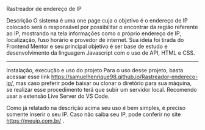 Rastreador de endereço de IP

Descrição
O sistema é uma one page cuja o objetivo é o endereço de IP colocado será o responsável por possibilitar o encontrar da região referente ao IP, mostrando na tela informações como o próprio endereço de IP, localização, fuso horário e provedor de internet.
Sua ideia foi tirada do Frontend Mentor e seu principal objetivo é ser base de estudo e desenvolvimento da linguagem Javascript com o uso de API, HTML e CSS.
_________________________________________________________________________


Instalação, execução e uso do projeto
Para o uso desse projeto, basta acessar esse link https://samuelhenrique98.github.io/Rastreador-endereco-ip/, mas caso preferir pode baixar ou clonar o diretório para sua máquina, se realizar esse procedimento terá que subir um servidor local. Recomendo usar a extensão Live Server do VS Code.

Como já relatado na descrição acima seu uso é bem simples, é preciso somente inserir o seu IP. Caso não saiba seu IP, pode conferir no site https://meuip.com.br/ .
